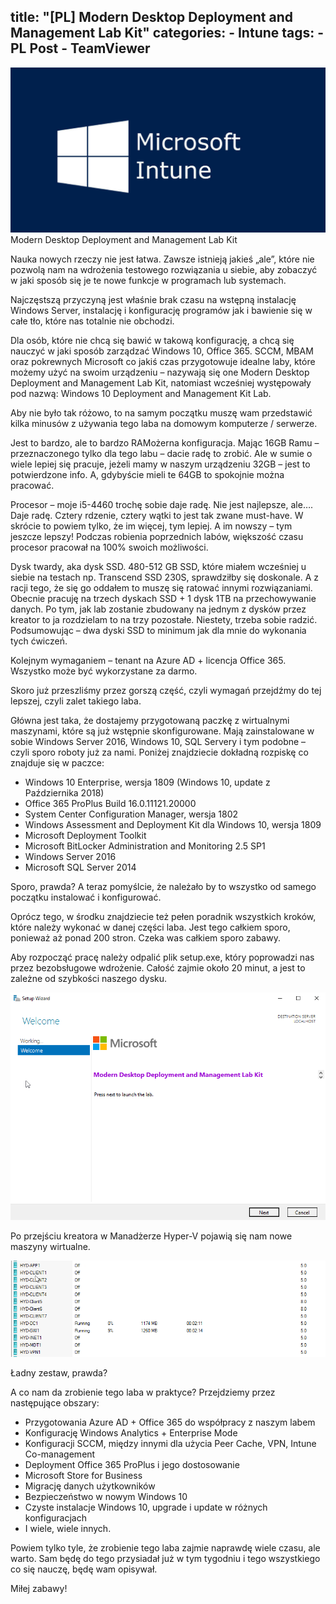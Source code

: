 title: "[PL] Modern Desktop Deployment and Management Lab Kit"
categories:
    - Intune
tags:
    - PL Post
    - TeamViewer
---
![[PL] Modern Desktop Deployment and Management Lab Kit](/assets/images/posts/modern-desktop-deployment-and-management-lab-kit/top.png)Modern Desktop Deployment and Management Lab Kit

Nauka nowych rzeczy nie jest łatwa. Zawsze istnieją jakieś „ale”, które nie pozwolą nam na wdrożenia testowego rozwiązania u siebie, aby zobaczyć w jaki sposób się je te nowe funkcje w programach lub systemach.

Najczęstszą przyczyną jest właśnie brak czasu na wstępną instalację Windows Server, instalację i konfigurację programów jak i bawienie się w całe tło, które nas totalnie nie obchodzi.

Dla osób, które nie chcą się bawić w takową konfigurację, a chcą się nauczyć w jaki sposób zarządzać Windows 10, Office 365. SCCM, MBAM oraz pokrewnych Microsoft co jakiś czas przygotowuje idealne laby, które możemy użyć na swoim urządzeniu – nazywają się one Modern Desktop Deployment and Management Lab Kit, natomiast wcześniej występowały pod nazwą: Windows 10 Deployment and Management Kit Lab.

Aby nie było tak różowo, to na samym początku muszę wam przedstawić kilka minusów z używania tego laba na domowym komputerze / serwerze.

Jest to bardzo, ale to bardzo RAMożerna konfiguracja. Mając 16GB Ramu – przeznaczonego tylko dla tego labu – dacie radę to zrobić. Ale w sumie o wiele lepiej się pracuje, jeżeli mamy w naszym urządzeniu 32GB – jest to potwierdzone info. A, gdybyście mieli te 64GB to spokojnie można pracować.

Procesor – moje i5-4460 trochę sobie daje radę. Nie jest najlepsze, ale…. Daje radę. Cztery rdzenie, cztery wątki to jest tak zwane must-have. W skrócie to powiem tylko, że im więcej, tym lepiej. A im nowszy – tym jeszcze lepszy! Podczas robienia poprzednich labów, większość czasu procesor pracował na 100% swoich możliwości. 

Dysk twardy, aka dysk SSD. 480-512 GB SSD, które miałem wcześniej u siebie na testach np. Transcend SSD 230S, sprawdziłby się doskonale. A z racji tego, że się go oddałem to muszę się ratować innymi rozwiązaniami.  Obecnie pracuję na trzech dyskach SSD + 1 dysk 1TB na przechowywanie danych. Po tym, jak lab zostanie zbudowany na jednym z dysków przez kreator to ja rozdzielam to na trzy pozostałe. Niestety, trzeba sobie radzić.  Podsumowując – dwa dyski SSD to minimum jak dla mnie do wykonania tych ćwiczeń.

Kolejnym wymaganiem – tenant na Azure AD + licencja Office 365. Wszystko może być wykorzystane za darmo. 

Skoro już przeszliśmy przez gorszą część, czyli wymagań przejdźmy do tej lepszej, czyli zalet takiego laba.

Główna jest taka, że dostajemy przygotowaną paczkę z wirtualnymi maszynami, które są już wstępnie skonfigurowane. Mają zainstalowane w sobie Windows Server 2016, Windows 10, SQL Servery i tym podobne – czyli sporo roboty już za nami.  Poniżej znajdziecie dokładną rozpiskę co znajduje się w paczce:

* Windows 10 Enterprise, wersja 1809 (Windows 10, update z Października 2018)
* Office 365 ProPlus Build 16.0.11121.20000
* System Center Configuration Manager, wersja 1802
* Windows Assessment and Deployment Kit dla Windows 10, wersja 1809
* Microsoft Deployment Toolkit 
* Microsoft BitLocker Administration and Monitoring 2.5 SP1
* Windows Server 2016
* Microsoft SQL Server 2014

Sporo, prawda? A teraz pomyślcie, że należało by to wszystko od samego początku instalować i konfigurować.

Oprócz tego, w środku znajdziecie też pełen poradnik wszystkich kroków, które należy wykonać w danej części laba. Jest tego całkiem sporo, ponieważ aż ponad 200 stron. Czeka was całkiem sporo zabawy.

Aby rozpocząć pracę należy odpalić plik setup.exe, który poprowadzi nas przez bezobsługowe wdrożenie. Całość zajmie około 20 minut, a jest to zależne od szybkości naszego dysku. 

![[PL] Modern Desktop Deployment and Management Lab Kit](/assets/images/posts/modern-desktop-deployment-and-management-lab-kit/01.png)

Po przejściu kreatora w Manadżerze Hyper-V pojawią się nam nowe maszyny wirtualne.

![[PL] Modern Desktop Deployment and Management Lab Kit](/assets/images/posts/modern-desktop-deployment-and-management-lab-kit/02.png)

Ładny zestaw, prawda? 

A co nam da zrobienie tego laba w praktyce? Przejdziemy przez następujące obszary:

* Przygotowania Azure AD + Office 365 do współpracy z naszym labem
* Konfigurację Windows Analytics + Enterprise Mode
* Konfiguracji SCCM, między innymi dla użycia Peer Cache, VPN, Intune Co-management
* Deployment Office 365 ProPlus i jego dostosowanie
* Microsoft Store for Business
* Migrację danych użytkowników
* Bezpieczeństwo w nowym Windows 10
* Czyste instalacje Windows 10, upgrade i update w różnych konfiguracjach
* I wiele, wiele innych.

Powiem tylko tyle, że zrobienie tego laba zajmie naprawdę wiele czasu, ale warto. Sam będę do tego przysiadał już w tym tygodniu i tego wszystkiego co się nauczę, będę wam opisywał.

Miłej zabawy!

